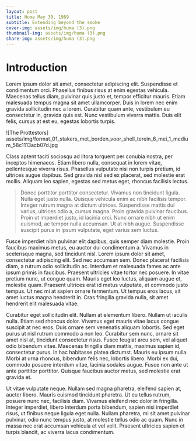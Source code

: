 ```yaml
---
layout: post
title: Huma May 30, 1969
subtitle: Extending beyond the smoke
cover-img: assets/img/huma (3).png
thumbnail-img: assets/img/huma (3).png
share-img: assets/img/huma (3).png
---
```


# Introduction

Lorem ipsum dolor sit amet, consectetur adipiscing elit. Suspendisse et condimentum orci. Phasellus finibus risus at enim egestas vehicula. Maecenas tellus diam, pulvinar quis justo et, tempor efficitur mauris. Etiam malesuada tempus magna sit amet ullamcorper. Duis in lorem nec enim gravida sollicitudin nec a lorem. Curabitur quam ante, vestibulum eu consectetur in, gravida quis est. Nunc vestibulum viverra mattis. Duis elit felis, cursus at est eu, egestas lobortis turpis.

![The Prottestors] assets/img/format_01_stakers_met_borden_voor_shell_terein_6_mei_1_medium_58c1113acb07d.jpg

Class aptent taciti sociosqu ad litora torquent per conubia nostra, per inceptos himenaeos. Etiam libero nulla, consequat in lorem vitae, pellentesque viverra risus. Phasellus vulputate nisi non turpis pretium, id ultrices augue dapibus. Sed gravida nisl sed ex placerat, sed molestie erat mollis. Aliquam leo sapien, egestas sed metus eget, rhoncus facilisis lectus. 

> Donec porttitor porttitor consectetur. Vivamus non tincidunt ligula. Nulla eget justo nulla. Quisque vehicula enim ac nibh facilisis tempor. Integer rutrum magna at dictum ultrices. Suspendisse mattis dui varius, ultrices odio a, cursus magna. Proin gravida pulvinar faucibus. Proin ut imperdiet justo, id lacinia orci. Nunc ornare nibh ut enim euismod, ac tempor nulla accumsan. Ut at nibh augue. Suspendisse suscipit purus in ipsum vulputate, eget varius sem luctus.

Fusce imperdiet nibh pulvinar elit dapibus, quis semper diam molestie. Proin faucibus maximus metus, eu auctor dui condimentum a. Vivamus in scelerisque magna, sed tincidunt nisl. Lorem ipsum dolor sit amet, consectetur adipiscing elit. Sed nec accumsan sem. Donec placerat facilisis diam, a rutrum odio sollicitudin ac. Interdum et malesuada fames ac ante ipsum primis in faucibus. Praesent ultricies vitae tortor nec posuere. In vitae pretium nunc, ut congue quam. Mauris eget leo luctus, aliquam augue et, molestie quam. Praesent ultrices erat id metus vulputate, et commodo justo tempus. Ut nec mi at sapien ornare fermentum. Ut tempus eros lacus, sit amet luctus magna hendrerit in. Cras fringilla gravida nulla, sit amet hendrerit elit malesuada vitae.

Curabitur eget sollicitudin elit. Nullam at elementum libero. Nullam ut iaculis nulla. Etiam sed rhoncus dolor. Vivamus eget mauris vitae lacus congue suscipit at nec eros. Duis ornare sem venenatis aliquam lobortis. Sed eget purus ut nisl rutrum commodo a non leo. Curabitur sem nunc, ornare sit amet nisl at, tincidunt consectetur risus. Fusce feugiat arcu sem, vel aliquet odio bibendum vitae. Maecenas fringilla diam mattis, maximus sapien id, consectetur purus. In hac habitasse platea dictumst. Mauris eu ipsum nulla. Morbi at urna rhoncus, bibendum felis nec, lobortis libero. Morbi ex dui, commodo posuere interdum vitae, lacinia sodales augue. Fusce non ante ut ante porttitor porttitor. Quisque faucibus auctor metus, sed molestie erat gravida et.

Ut vitae vulputate neque. Nullam sed magna pharetra, eleifend sapien at, auctor libero. Mauris euismod tincidunt pharetra. Ut eu tellus rutrum, posuere nunc nec, facilisis diam. Vivamus eleifend nec dolor in fringilla. Integer imperdiet, libero interdum porta bibendum, sapien nisi imperdiet risus, ut finibus neque ligula eget nulla. Nullam pharetra, mi sit amet pulvinar pulvinar, odio nunc tempus justo, at molestie tellus odio ac quam. Nunc in massa nec erat accumsan vehicula et vel velit. Praesent ultricies sapien et turpis blandit, ac viverra lacus condimentum.
